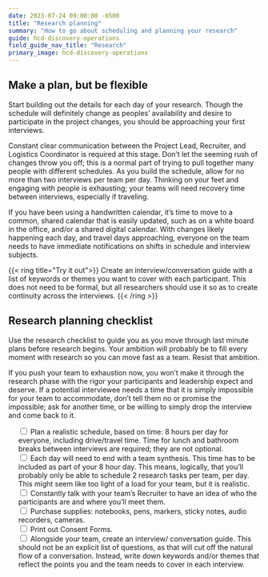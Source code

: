 ```yaml
---
date: 2023-07-24 09:00:00 -0500
title: "Research planning"
summary: "How to go about scheduling and planning your research"
guide: hcd-discovery-operations
field_guide_nav_title: "Research"
primary_image: hcd-discovery-operations
---
```


## Make a plan, but be flexible

Start building out the details for each day of your research. Though the schedule will definitely change as peoples’ availability and desire to participate in the project changes, you should be approaching your first interviews.

Constant clear communication between the Project Lead, Recruiter, and Logistics Coordinator is required at this stage. Don’t let the seeming rush of changes throw you off; this is a normal part of trying to pull together many people with different schedules. As you build the schedule, allow for no more than two interviews per team per day. Thinking on your feet and engaging with people is exhausting; your teams will need recovery time between interviews, especially if traveling.

If you have been using a handwritten calendar, it’s time to move to a common, shared calendar that is easily updated, such as on a white board in the office, and/or a shared digital calendar. With changes likely happening each day, and travel days approaching, everyone on the team needs to have immediate notifications on shifts in schedule and interview subjects.

{{< ring title="Try it out">}}
Create an interview/conversation guide with a list of keywords or themes you want to cover with each participant. This does not need to be formal, but all researchers should use it so as to create continuity across the interviews.
{{< /ring >}}

## Research planning checklist

Use the research checklist to guide you as you move through last minute plans before research begins. Your ambition will probably be to fill every moment with research so you can move fast as a team. Resist that ambition.

If you push your team to exhaustion now, you won’t make it through the research phase with the rigor your participants and leadership expect and deserve. If a potential interviewee needs a time that it is simply impossible for your team to accommodate, don’t tell them no or promise the impossible; ask for another time, or be willing to simply drop the interview and come back to it.

<div style="margin-left: 20px">
  <input type="checkbox">
  Plan a realistic schedule, based on time: 8 hours per day for everyone, including drive/travel time. Time for lunch and bathroom breaks between interviews are required; they are not optional.
  </input><br>
  <input type="checkbox">
  Each day will need to end with a team synthesis. This time has to be included as part of your 8 hour day. This means, logically, that you’ll probably only be able to schedule 2 research tasks per team, per day. This might seem like too light of a load for your team, but it is realistic.
  </input><br>
  <input type="checkbox">
  Constantly talk with your team’s Recruiter to have an idea of who the participants are and where you’ll meet them.
  </input><br>
  <input type="checkbox">
  Purchase supplies: notebooks, pens, markers, sticky notes, audio recorders, cameras.
  </input><br>
  <input type="checkbox">
  Print out Consent Forms.
  </input><br>
  <input type="checkbox">
  Alongside your team, create an interview/ conversation guide. This should not be an explicit list of questions, as that will cut off the natural flow of a conversation. Instead, write down keywords and/or themes that reflect the points you and the team needs to cover in each interview.
  </input>
</div>
